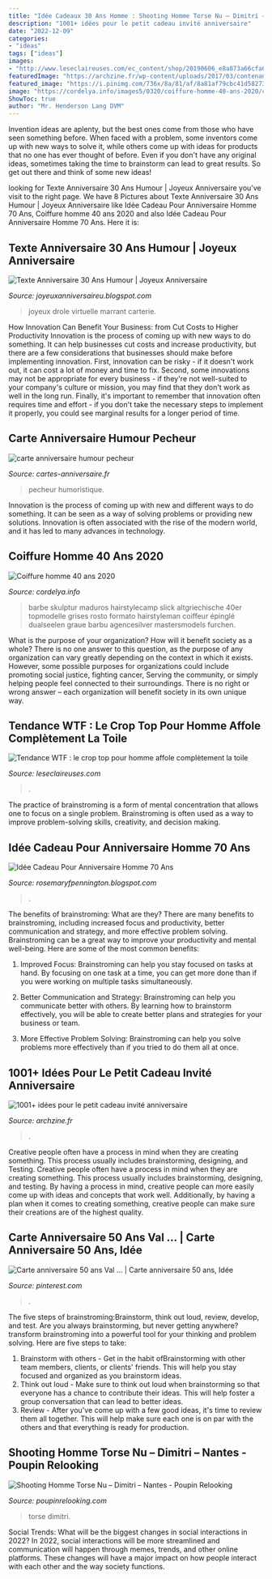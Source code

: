 ```yaml
---
title: "Idée Cadeaux 30 Ans Homme : Shooting Homme Torse Nu – Dimitri – Nantes"
description: "1001+ idées pour le petit cadeau invité anniversaire"
date: "2022-12-09"
categories:
- "ideas"
tags: ["ideas"]
images:
- "http://www.leseclaireuses.com/ec_content/shop/20190606_e8a873a66cfa6a0ce02a20fbe8b2e6bb.jpg"
featuredImage: "https://archzine.fr/wp-content/uploads/2017/03/contenants-dragees-petit-cadeau-invité-anniversaire-je-pense-que-tu-es-fantastique.jpg"
featured_image: "https://i.pinimg.com/736x/8a/81/af/8a81af79cbc41d58273453fb9c524cbe--carton-invitation-laurent.jpg"
image: "https://cordelya.info/images5/0320/coiffure-homme-40-ans-2020/coiffure-homme-40-ans-2020-25_7.jpg"
ShowToc: true
author: "Mr. Henderson Lang DVM"
---
```



Invention ideas are aplenty, but the best ones come from those who have seen something before. When faced with a problem, some inventors come up with new ways to solve it, while others come up with ideas for products that no one has ever thought of before. Even if you don't have any original ideas, sometimes taking the time to brainstorm can lead to great results. So get out there and think of some new ideas!

	

		
looking for Texte Anniversaire 30 Ans Humour | Joyeux Anniversaire you've visit to the right page. We have 8 Pictures about Texte Anniversaire 30 Ans Humour | Joyeux Anniversaire like Idée Cadeau Pour Anniversaire Homme 70 Ans, ﻿Coiffure homme 40 ans 2020 and also Idée Cadeau Pour Anniversaire Homme 70 Ans. Here it is:
		
    
## Texte Anniversaire 30 Ans Humour | Joyeux Anniversaire

<img loading=lazy src="http://www.elevagequalitetouraine.fr/wp-content/uploads/2019/01/19230_30a-1.jpg" onerror="this.onerror=null;this.src='https://tse1.mm.bing.net/th?id=OIP.KUspetao8uaPq4Qj7r3QJgAAAA&amp;pid=15.1';" alt="Texte Anniversaire 30 Ans Humour | Joyeux Anniversaire">

_Source: joyeuxanniversaireu.blogspot.com_

>joyeux drole virtuelle marrant carterie. 

	

How Innovation Can Benefit Your Business: from Cut Costs to Higher Productivity
Innovation is the process of coming up with new ways to do something. It can help businesses cut costs and increase productivity, but there are a few considerations that businesses should make before implementing innovation. First, innovation can be risky - if it doesn't work out, it can cost a lot of money and time to fix. Second, some innovations may not be appropriate for every business - if they're not well-suited to your company's culture or mission, you may find that they don't work as well in the long run. Finally, it's important to remember that innovation often requires time and effort - if you don't take the necessary steps to implement it properly, you could see marginal results for a longer period of time.

    
## Carte Anniversaire Humour Pecheur

<img loading=lazy src="http://www.cartes-anniversaire.fr/wp-content/uploads/2017/07/idee-de-carte-anniversaire-humour-pecheur.jpg" onerror="this.onerror=null;this.src='https://tse3.mm.bing.net/th?id=OIP.hKh4GDKRHzyzUzR_I3ZHnwHaED&amp;pid=15.1';" alt="carte anniversaire humour pecheur">

_Source: cartes-anniversaire.fr_

>pecheur humoristique. 

	

Innovation is the process of coming up with new and different ways to do something. It can be seen as a way of solving problems or providing new solutions. Innovation is often associated with the rise of the modern world, and it has led to many advances in technology.

    
## ﻿Coiffure Homme 40 Ans 2020

<img loading=lazy src="https://cordelya.info/images5/0320/coiffure-homme-40-ans-2020/coiffure-homme-40-ans-2020-25_7.jpg" onerror="this.onerror=null;this.src='https://tse4.mm.bing.net/th?id=OIP.1EsAngyTJdPJyNWdxQ08ewAAAA&amp;pid=15.1';" alt="﻿Coiffure homme 40 ans 2020">

_Source: cordelya.info_

>barbe skulptur maduros hairstylecamp slick altgriechische 40er topmodelle grises rosto formato hairstyleman coiffeur épinglé dualseelen graue barbu agencesilver mastersmodels furchen. 

	

What is the purpose of your organization? How will it benefit society as a whole?
There is no one answer to this question, as the purpose of any organization can vary greatly depending on the context in which it exists. However, some possible purposes for organizations could include promoting social justice, fighting cancer, Serving the community, or simply helping people feel connected to their surroundings. There is no right or wrong answer – each organization will benefit society in its own unique way.

    
## Tendance WTF : Le Crop Top Pour Homme Affole Complètement La Toile

<img loading=lazy src="http://www.leseclaireuses.com/ec_content/shop/20190606_e8a873a66cfa6a0ce02a20fbe8b2e6bb.jpg" onerror="this.onerror=null;this.src='https://tse2.mm.bing.net/th?id=OIP.y24jxnWQUw6WVws8_RbzFwHaJc&amp;pid=15.1';" alt="Tendance WTF : le crop top pour homme affole complètement la toile">

_Source: leseclaireuses.com_

>. 

	

The practice of brainstroming is a form of mental concentration that allows one to focus on a single problem. Brainstroming is often used as a way to improve problem-solving skills, creativity, and decision making.

    
## Idée Cadeau Pour Anniversaire Homme 70 Ans

<img loading=lazy src="https://lh3.googleusercontent.com/proxy/32cqI0U1U5pjGIqcv7vBo3dt6H8UMmmhwNttFefIn961L0JfxS3A-0ufb0cBQPQ8PvU-mptXhUs2crxLSJsJIwrl9zgwAhd0TDuQQFMDoSrOirbWfZP3E-_27EdF9IvdnSQCWxrtg1HYwxbiFTY=w1200-h630-p-k-no-nu" onerror="this.onerror=null;this.src='https://tse1.mm.bing.net/th?id=OIP.R7YBQ0-YHg79nAmCtsRZtAHaC9&amp;pid=15.1';" alt="Idée Cadeau Pour Anniversaire Homme 70 Ans">

_Source: rosemaryfpennington.blogspot.com_

>. 

	

The benefits of brainstroming: What are they?
There are many benefits to brainstroming, including increased focus and productivity, better communication and strategy, and more effective problem solving. Brainstroming can be a great way to improve your productivity and mental well-being. Here are some of the most common benefits: 
1. Improved Focus: Brainstroming can help you stay focused on tasks at hand. By focusing on one task at a time, you can get more done than if you were working on multiple tasks simultaneously. 

2. Better Communication and Strategy: Brainstroming can help you communicate better with others. By learning how to brainstorm effectively, you will be able to create better plans and strategies for your business or team. 

3. More Effective Problem Solving: Brainstroming can help you solve problems more effectively than if you tried to do them all at once.

    
## 1001+ Idées Pour Le Petit Cadeau Invité Anniversaire

<img loading=lazy src="https://archzine.fr/wp-content/uploads/2017/03/contenants-dragees-petit-cadeau-invité-anniversaire-je-pense-que-tu-es-fantastique.jpg" onerror="this.onerror=null;this.src='https://tse1.mm.bing.net/th?id=OIP.JSHA2Srkc2jn7VH1JBTOegHaJ3&amp;pid=15.1';" alt="1001+ idées pour le petit cadeau invité anniversaire">

_Source: archzine.fr_

>. 

	

Creative people often have a process in mind when they are creating something. This process usually includes brainstorming, designing, and Testing.
Creative people often have a process in mind when they are creating something. This process usually includes brainstorming, designing, and testing. By having a process in mind, creative people can more easily come up with ideas and concepts that work well. Additionally, by having a plan when it comes to creating something, creative people can make sure their creations are of the highest quality.

    
## Carte Anniversaire 50 Ans Val … | Carte Anniversaire 50 Ans, Idée

<img loading=lazy src="https://i.pinimg.com/736x/8a/81/af/8a81af79cbc41d58273453fb9c524cbe--carton-invitation-laurent.jpg" onerror="this.onerror=null;this.src='https://tse1.mm.bing.net/th?id=OIP.GyFxzVkbrdCroscyQpLOCAHaJ3&amp;pid=15.1';" alt="Carte anniversaire 50 ans Val … | Carte anniversaire 50 ans, Idée">

_Source: pinterest.com_

>. 

	

The five steps of brainstroming:Brainstorm, think out loud, review, develop, and test.
Are you always brainstorming, but never getting anywhere? transform brainstroming into a powerful tool for your thinking and problem solving. Here are five steps to take: 
1. Brainstorm with others - Get in the habit ofBrainstorming with other team members, clients, or clients' friends. This will help you stay focused and organized as you brainstorm ideas. 
2. Think out loud - Make sure to think out loud when brainstorming so that everyone has a chance to contribute their ideas. This will help foster a group conversation that can lead to better ideas. 
3. Review - After you've come up with a few good ideas, it's time to review them all together. This will help make sure each one is on par with the others and that everything is ready for production. 

    
## Shooting Homme Torse Nu – Dimitri – Nantes - Poupin Relooking

<img loading=lazy src="https://www.poupinrelooking.com/wp-content/uploads/2016/07/IMG_5075-349x523.jpg" onerror="this.onerror=null;this.src='https://tse2.mm.bing.net/th?id=OIP.ruKv92CrEDKrMVwpw_wTNQAAAA&amp;pid=15.1';" alt="Shooting Homme Torse Nu – Dimitri – Nantes - Poupin Relooking">

_Source: poupinrelooking.com_

>torse dimitri. 

	

Social Trends: What will be the biggest changes in social interactions in 2022?
In 2022, social interactions will be more streamlined and communication will happen through memes, trends, and other online platforms. These changes will have a major impact on how people interact with each other and the way society functions.

